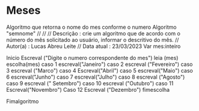 # Meses
Algoritmo que retorna o nome do mes conforme o numero
Algoritmo "semnome"
//
//
// Descrição   : crie um algoritmo que de acordo com o número do mês solicitado ao usuário,  informar o descritivo do mês.
// Autor(a)    : Lucas Abreu Leite
// Data atual  : 23/03/2023
Var
   mes:inteiro


Inicio
   Escreval ("Digite o numero correspondente do mes")
   leia (mes)
   escolha(mes)
   caso 1
      escreval("Janeiro")
   caso 2
      escreval ("Fevereiro")
   caso 3
      escreval ("Marco")
   caso 4
        Escreval("Abril")
   caso 5
   escreval("Maio")
   caso 6
    escreval("Junho")
   caso 7
      escreval("Julho")
      caso 8
      escreval ("Agosto")
   caso 9
      escreval (" Setembro")
   caso 10
      escreval ("Outubro")
   caso 11
   Escreval("Novembro")
   Caso 12
   Escreval ("Dezembro")
   fimescolha

Fimalgoritmo

